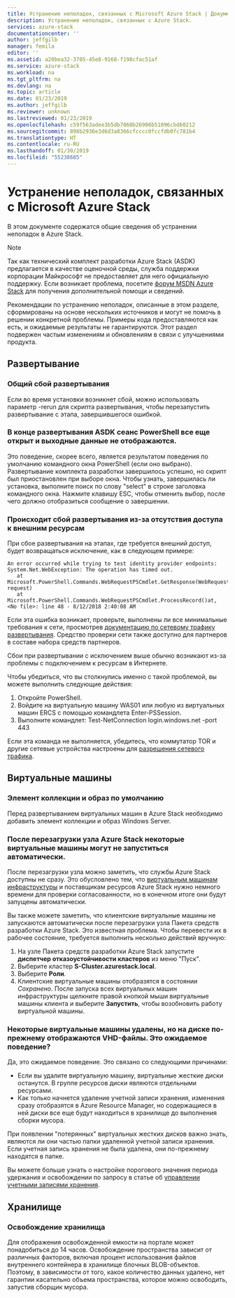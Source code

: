 ```yaml
---
title: Устранение неполадок, связанных с Microsoft Azure Stack | Документация Майкрософт
description: Устранение неполадок, связанных с Azure Stack.
services: azure-stack
documentationcenter: ''
author: jeffgilb
manager: femila
editor: ''
ms.assetid: a20bea32-3705-45e8-9168-f198cfac51af
ms.service: azure-stack
ms.workload: na
ms.tgt_pltfrm: na
ms.devlang: na
ms.topic: article
ms.date: 01/23/2019
ms.author: jeffgilb
ms.reviewer: unknown
ms.lastreviewed: 01/23/2019
ms.openlocfilehash: c59f563adee3b5db7060b26906b51096cbd60212
ms.sourcegitcommit: 898b2936e3d6d3a8366cfcccc0fccfdb0fc781b4
ms.translationtype: HT
ms.contentlocale: ru-RU
ms.lasthandoff: 01/30/2019
ms.locfileid: "55238685"
---
```

# <a name="microsoft-azure-stack-troubleshooting"></a>Устранение неполадок, связанных с Microsoft Azure Stack

В этом документе содержатся общие сведения об устранении неполадок в Azure Stack. 

> [!NOTE]
> Так как технический комплект разработки Azure Stack (ASDK) предлагается в качестве оценочной среды, служба поддержки корпорации Майкрософт не предоставляет для него официальную поддержку. Если возникает проблема, посетите [форум MSDN Azure Stack](https://social.msdn.microsoft.com/Forums/azure/home?forum=azurestack) для получения дополнительной помощи и сведений.  

Рекомендации по устранению неполадок, описанные в этом разделе, сформированы на основе нескольких источников и могут не помочь в решении конкретной проблемы. Примеры кода предоставляются как есть, и ожидаемые результаты не гарантируются. Этот раздел подвержен частым изменениям и обновлениям в связи с улучшениями продукта.

## <a name="deployment"></a>Развертывание
### <a name="general-deployment-failure"></a>Общий сбой развертывания
Если во время установки возникнет сбой, можно использовать параметр -rerun для скрипта развертывания, чтобы перезапустить развертывание с этапа, завершившегося ошибкой.  

### <a name="at-the-end-of-asdk-deployment-the-powershell-session-is-still-open-and-doesnt-show-any-output"></a>В конце развертывания ASDK сеанс PowerShell все еще открыт и выходные данные не отображаются.
Это поведение, скорее всего, является результатом поведения по умолчанию командного окна PowerShell (если оно выбрано). Развертывание комплекта разработки завершилось успешно, но скрипт был приостановлен при выборе окна. Чтобы узнать, завершилась ли установка, выполните поиск по слову "select" в строке заголовка командного окна.  Нажмите клавишу ESC, чтобы отменить выбор, после чего должно отобразиться сообщение о завершении.

### <a name="deployment-fails-due-to-lack-of-external-access"></a>Происходит сбой развертывания из-за отсутствия доступа к внешним ресурсам
При сбое развертывания на этапах, где требуется внешний доступ, будет возвращаться исключение, как в следующем примере:

```
An error occurred while trying to test identity provider endpoints: System.Net.WebException: The operation has timed out.
   at Microsoft.PowerShell.Commands.WebRequestPSCmdlet.GetResponse(WebRequest request)
   at Microsoft.PowerShell.Commands.WebRequestPSCmdlet.ProcessRecord()at, <No file>: line 48 - 8/12/2018 2:40:08 AM
```
Если эта ошибка возникает, проверьте, выполнены ли все минимальные требования к сети, просмотрев [документацию по сетевому трафику развертывания](deployment-networking.md). Средство проверки сети также доступно для партнеров в составе набора средств партнеров.

Сбои при развертывании с исключением выше обычно возникают из-за проблемы с подключением к ресурсам в Интернете.

Чтобы убедиться, что вы столкнулись именно с такой проблемой, вы можете выполнить следующие действия:

1. Откройте PowerShell.
2. Войдите на виртуальную машину WAS01 или любую из виртуальных машин ERCS с помощью командлета Enter-PSSession.
3. Выполните командлет: Test-NetConnection login.windows.net -port 443

Если эта команда не выполняется, убедитесь, что коммутатор TOR и другие сетевые устройства настроены для [разрешения сетевого трафика](azure-stack-network.md).

## <a name="virtual-machines"></a>Виртуальные машины
### <a name="default-image-and-gallery-item"></a>Элемент коллекции и образ по умолчанию
Перед развертыванием виртуальных машин в Azure Stack необходимо добавить элемент коллекции и образ Windows Server.

### <a name="after-restarting-my-azure-stack-host-some-vms-may-not-automatically-start"></a>После перезагрузки узла Azure Stack некоторые виртуальные машины могут не запуститься автоматически.
После перезагрузки узла можно заметить, что службы Azure Stack доступны не сразу.  Это обусловлено тем, что [виртуальным машинам инфраструктуры](../azure-stack/asdk/asdk-architecture.md#virtual-machine-roles) и поставщикам ресурсов Azure Stack нужно немного времени для проверки согласованности, но в конечном итоге они будут запущены автоматически.

Вы также можете заметить, что клиентские виртуальные машины не запускаются автоматически после перезагрузки узла Пакета средств разработки Azure Stack. Это известная проблема. Чтобы перевести их в рабочее состояние, требуется выполнить несколько действий вручную:

1.  На узле Пакета средств разработки Azure Stack запустите **диспетчер отказоустойчивости кластеров** из меню "Пуск".
2.  Выберите кластер **S-Cluster.azurestack.local**.
3.  Выберите **Роли**.
4.  Клиентские виртуальные машины отобразятся в состоянии *Сохранено*. После запуска всех виртуальных машин инфраструктуры щелкните правой кнопкой мыши виртуальные машины клиента и выберите **Запустить**, чтобы возобновить работу виртуальной машины.

### <a name="i-have-deleted-some-virtual-machines-but-still-see-the-vhd-files-on-disk-is-this-behavior-expected"></a>Некоторые виртуальные машины удалены, но на диске по-прежнему отображаются VHD-файлы. Это ожидаемое поведение?
Да, это ожидаемое поведение. Это связано со следующими причинами:

* Если вы удалите виртуальную машину, виртуальные жесткие диски останутся. В группе ресурсов диски являются отдельными ресурсами.
* Как только начнется удаление учетной записи хранения, изменения сразу отобразятся в Azure Resource Manager, но содержащиеся в ней диски все еще будут находиться в хранилище до выполнения сборки мусора.

При появлении "потерянных" виртуальных жестких дисков важно знать, являются ли они частью папки удаленной учетной записи хранения. Если учетная запись хранения не была удалена, они по-прежнему находятся в папке.

Вы можете больше узнать о настройке порогового значения периода удержания и освобождении по запросу в статье об [управлении учетными записями хранения](azure-stack-manage-storage-accounts.md).

## <a name="storage"></a>Хранилище
### <a name="storage-reclamation"></a>Освобождение хранилища
Для отображения освобожденной емкости на портале может понадобиться до 14 часов. Освобождение пространства зависит от различных факторов, включая процент использования файлов внутреннего контейнера в хранилище блочных BLOB-объектов. Поэтому, в зависимости от того, какое количество данных удалено, нет гарантии касательно объема пространства, которое можно освободить, запустив сборщик мусора.

